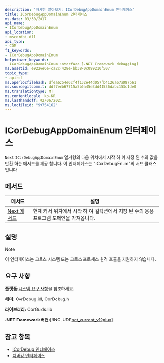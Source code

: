 ```yaml
---
description: '자세히 알아보기: ICorDebugAppDomainEnum 인터페이스'
title: ICorDebugAppDomainEnum 인터페이스
ms.date: 03/30/2017
api_name:
- ICorDebugAppDomainEnum
api_location:
- mscordbi.dll
api_type:
- COM
f1_keywords:
- ICorDebugAppDomainEnum
helpviewer_keywords:
- ICorDebugAppDomainEnum interface [.NET Framework debugging]
ms.assetid: e9226e6e-ca2c-428e-bb38-0c099210f507
topic_type:
- apiref
ms.openlocfilehash: dfea6254e6cf4f162e44d057fb4126a67a087b61
ms.sourcegitcommit: ddf7edb67715a5b9a45e3dd44536dabc153c1de0
ms.translationtype: MT
ms.contentlocale: ko-KR
ms.lasthandoff: 02/06/2021
ms.locfileid: "99754162"
---
```

# <a name="icordebugappdomainenum-interface"></a>ICorDebugAppDomainEnum 인터페이스

`Next` `ICorDebugAppDomainEnum` 열거형의 다음 위치에서 시작 하 여 지정 된 수의 값을 반환 하는 메서드를 제공 합니다. 이 인터페이스는 "ICorDebugEnum"의 서브 클래스입니다.  
  
## <a name="methods"></a>메서드  
  
|메서드|설명|  
|------------|-----------------|  
|[Next 메서드](icordebugappdomainenum-next-method.md)|현재 커서 위치에서 시작 하 여 컬렉션에서 지정 된 수의 응용 프로그램 도메인을 가져옵니다.|  
  
## <a name="remarks"></a>설명  
  
> [!NOTE]
> 이 인터페이스는 크로스 시스템 또는 크로스 프로세스 원격 호출을 지원하지 않습니다.  
  
## <a name="requirements"></a>요구 사항  

 **플랫폼:**[시스템 요구 사항](../../get-started/system-requirements.md)을 참조하세요.  
  
 **헤더:** CorDebug.idl, CorDebug.h  
  
 **라이브러리:** CorGuids.lib  
  
 **.NET Framework 버전:**[!INCLUDE[net_current_v10plus](../../../../includes/net-current-v10plus-md.md)]  
  
## <a name="see-also"></a>참고 항목

- [ICorDebug 인터페이스](icordebug-interface.md)
- [디버깅 인터페이스](debugging-interfaces.md)
